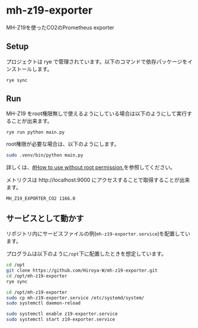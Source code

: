 # mh-z19-exporter

MH-Z19を使ったCO2のPrometheus exporter

## Setup

プロジェクトは rye で管理されています。以下のコマンドで依存パッケージをインストールします。

```bash
rye sync
```

## Run

MH-Z19 をroot権限無しで使えるようにしている場合は以下のようにして実行することが出来ます。

```
rye run python main.py
```

root権限が必要な場合は、以下のようにします。

```bash
sudo .venv/bin/python main.py
```

詳しくは、[#How to use without root permission.](https://github.com/UedaTakeyuki/mh-z19#how-to-use-without-root-permission)を参照してください。

メトリクスは http://localhost:9000 にアクセスすることで取得することが出来ます。

```
MH_Z19_EXPORTER_CO2 1166.0
```

## サービスとして動かす

リポジトリ内にサービスファイルの例(`mh-z19-exporter.service`)を配置しています。

プログラムは以下のように`/opt`下に配置したときを想定しています。

```bash
cd /opt
git clone https://github.com/Hiroya-W/mh-z19-exporter.git
cd /opt/mh-z19-exporter
rye sync
```

```bash
cd /opt/mh-z19-exporter
sudo cp mh-z19-exporter.service /etc/systemd/system/
sudo systemctl daemon-reload
```

```bash
sudo systemctl enable z19-exporter.service 
sudo systemctl start z19-exporter.service 
```
